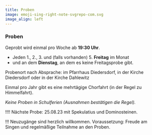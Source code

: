```yaml
---
title: Proben
image: emoji-sing-right-note-svgrepo-com.svg
image_align: left
---
```


### Proben

Geprobt wird einmal pro Woche ab **19:30 Uhr**.
* Jeden 1., 2., 3. und (falls vorhanden) 5. **Freitag** im Monat
* und an dem **Dienstag**, an dem es keine Freitagsprobe gibt.

Probenort nach Absprache:
im Pfarrhaus Diedersdorf, in der Kirche Diedersdorf oder in der Kirche Dahlewitz

Einmal pro Jahr gibt es eine mehrtägige Chorfahrt (in der Regel zu Himmelfahrt).

_Keine Proben in Schulferien (Ausnahmen bestätigen die Regel)._


!!!! Nächste Probe: 25.08.23 mit Spekulatius und Dominosteinen.  

!!! Neuzugänge sind herzlich willkommen. Voraussetzung: Freude am Singen und regelmäßige Teilnahme an den Proben.
